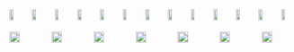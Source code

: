 <div style="width: 100%; display: flex; flex-direction: row; flex-wrap: wrap; gap: 20px;">
  <img src="/screenshots/1.png" style="display: flex; flex: 1; width: 33%;">
  <img src="/screenshots/2.png" style="display: flex; flex: 1; width: 33%;">
  <img src="/screenshots/3.png" style="display: flex; flex: 1; width: 33%;">
  <img src="/screenshots/4.png" style="display: flex; flex: 1; width: 33%;">
  <img src="/screenshots/5.png" style="display: flex; flex: 1; width: 33%;">
  <img src="/screenshots/6.png" style="display: flex; flex: 1; width: 33%;">
  <img src="/screenshots/7.png" style="display: flex; flex: 1; width: 33%;">
  <img src="/screenshots/8.png" style="display: flex; flex: 1; width: 33%;">
  <img src="/screenshots/9.png" style="display: flex; flex: 1; width: 33%;">
  <img src="/screenshots/10.png" style="display: flex; flex: 1; width: 33%;">
  <img src="/screenshots/11.png" style="display: flex; flex: 1; width: 33%;">
  <img src="/screenshots/12.png" style="display: flex; flex: 1; width: 33%;">
  <img src="/screenshots/13.png" style="display: flex; flex: 1; width: 33%;">
  <img src="/screenshots/14.png" style="display: flex; flex: 1; width: 33%;">
  <img src="/screenshots/15.png" style="display: flex; flex: 1; width: 33%;">
  <img src="/screenshots/16.png" style="display: flex; flex: 1; width: 33%;">
  <img src="/screenshots/17.png" style="display: flex; flex: 1; width: 33%;">
  <img src="/screenshots/18.png" style="display: flex; flex: 1; width: 33%;">
  <img src="/screenshots/19.png" style="display: flex; flex: 1; width: 33%;">
  <img src="/screenshots/20.png" style="display: flex; flex: 1; width: 33%;">
</div>
